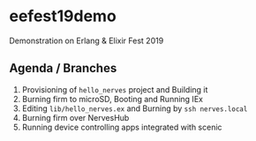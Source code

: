 # eefest19demo
Demonstration on Erlang &amp; Elixir Fest 2019

## Agenda / Branches

1. Provisioning of `hello_nerves` project and Building it
1. Burning firm to microSD, Booting and Running IEx
1. Editing `lib/hello_nerves.ex` and Burning by `ssh nerves.local`
1. Burning firm over NervesHub
1. Running device controlling apps integrated with scenic

